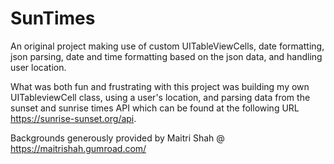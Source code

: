 # SunTimes
An original project making use of custom UITableViewCells, date formatting, json parsing, date and time formatting based on the json data, and handling user location. 

What was both fun and frustrating with this project was building my own UITableviewCell class, using a user's location, and parsing data from the sunset and sunrise times API which can be found at the following URL https://sunrise-sunset.org/api. 







Backgrounds generously provided by Maitri Shah @ https://maitrishah.gumroad.com/

